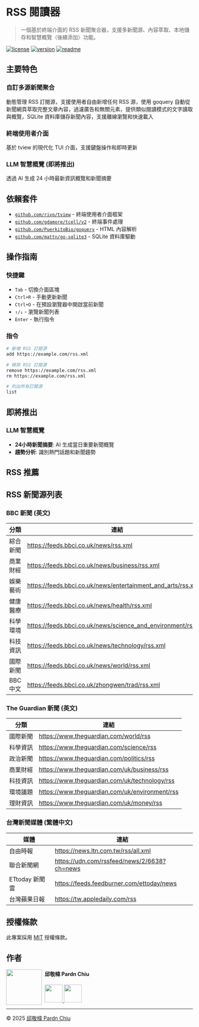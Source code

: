 # RSS 閱讀器

> 一個基於終端介面的 RSS 新聞聚合器，支援多新聞源、內容萃取、本地儲存和智慧概覽（後續添加）功能。

[![license](https://img.shields.io/github/license/pardnchiu/rss-reader)](LICENSE)
[![version](https://img.shields.io/github/v/tag/pardnchiu/rss-reader)](https://github.com/pardnchiu/rss-reader/releases)
[![readme](https://img.shields.io/badge/readme-English-blue)](README.md) 

## 主要特色

### 自訂多源新聞聚合
動態管理 RSS 訂閱源，支援使用者自由新增任何 RSS 源，使用 goquery 自動從新聞網頁萃取完整文章內容，過濾廣告和無關元素，提供類似閱讀模式的文字讀取與概覽，SQLite 資料庫儲存新聞內容，支援離線瀏覽和快速載入

### 終端使用者介面
基於 tview 的現代化 TUI 介面，支援鍵盤操作和即時更新

### LLM 智慧概覽 (即將推出)
透過 AI 生成 24 小時最新資訊概覽和新聞摘要

## 依賴套件

- [`github.com/rivo/tview`](https://github.com/rivo/tview) - 終端使用者介面框架
- [`github.com/gdamore/tcell/v2`](https://github.com/gdamore/tcell/v2) - 終端事件處理
- [`github.com/PuerkitoBio/goquery`](https://github.com/PuerkitoBio/goquery) - HTML 內容解析
- [`github.com/mattn/go-sqlite3`](https://github.com/mattn/go-sqlite3) - SQLite 資料庫驅動

## 操作指南

### 快捷鍵
- `Tab` - 切換介面區塊
- `Ctrl+R` - 手動更新新聞
- `Ctrl+O` - 在預設瀏覽器中開啟當前新聞
- `↑/↓` - 瀏覽新聞列表
- `Enter` - 執行指令

### 指令
```bash
# 新增 RSS 訂閱源
add https://example.com/rss.xml

# 移除 RSS 訂閱源
remove https://example.com/rss.xml
rm https://example.com/rss.xml

# 列出所有訂閱源
list
```

## 即將推出

### LLM 智慧概覽
- **24小時新聞摘要**: AI 生成當日重要新聞概覽
- **趨勢分析**: 識別熱門話題和新聞趨勢

## RSS 推薦
## RSS 新聞源列表

### BBC 新聞 (英文)
| 分類 | 連結 |
|------|----------|
| 綜合新聞 | https://feeds.bbci.co.uk/news/rss.xml |
| 商業財經 | https://feeds.bbci.co.uk/news/business/rss.xml |
| 娛樂藝術 | https://feeds.bbci.co.uk/news/entertainment_and_arts/rss.xml |
| 健康醫療 | https://feeds.bbci.co.uk/news/health/rss.xml |
| 科學環境 | https://feeds.bbci.co.uk/news/science_and_environment/rss.xml |
| 科技資訊 | https://feeds.bbci.co.uk/news/technology/rss.xml |
| 國際新聞 | https://feeds.bbci.co.uk/news/world/rss.xml |
| BBC中文 | https://feeds.bbci.co.uk/zhongwen/trad/rss.xml |

### The Guardian 新聞 (英文)
| 分類 | 連結 |
|------|----------|
| 國際新聞 | https://www.theguardian.com/world/rss |
| 科學資訊 | https://www.theguardian.com/science/rss |
| 政治新聞 | https://www.theguardian.com/politics/rss |
| 商業財經 | https://www.theguardian.com/uk/business/rss |
| 科技資訊 | https://www.theguardian.com/uk/technology/rss |
| 環境議題 | https://www.theguardian.com/uk/environment/rss |
| 理財資訊 | https://www.theguardian.com/uk/money/rss |

### 台灣新聞媒體 (繁體中文)
| 媒體 | 連結 |
|----------|----------|
| 自由時報 | https://news.ltn.com.tw/rss/all.xml |
| 聯合新聞網 | https://udn.com/rssfeed/news/2/6638?ch=news |
| ETtoday 新聞雲 | https://feeds.feedburner.com/ettoday/news |
| 台灣蘋果日報 | https://tw.appledaily.com/rss |

## 授權條款

此專案採用 [MIT](LICENSE) 授權條款。

## 作者

<img src="https://avatars.githubusercontent.com/u/25631760" align="left" width="96" height="96" style="margin-right: 0.5rem;">

<h4 style="padding-top: 0">邱敬幃 Pardn Chiu</h4>

<a href="mailto:dev@pardn.io" target="_blank">
  <img src="https://pardn.io/image/email.svg" width="48" height="48">
</a> <a href="https://linkedin.com/in/pardnchiu" target="_blank">
  <img src="https://pardn.io/image/linkedin.svg" width="48" height="48">
</a>

***

©️ 2025 [邱敬幃 Pardn Chiu](https://pardn.io)